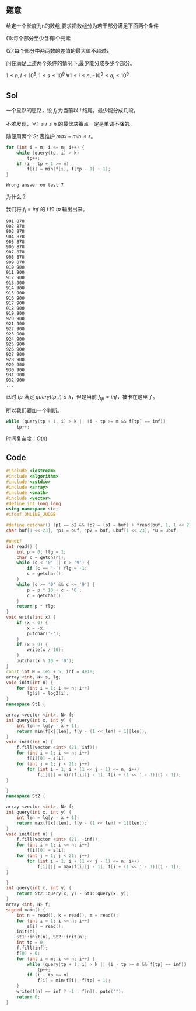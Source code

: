 ## 题意

给定一个长度为n的数组,要求把数组分为若干部分满足下面两个条件

(1):每个部分至少含有l个元素

(2):每个部分中两两数的差值的最大值不超过s

问在满足上述两个条件的情况下,最少能分成多少个部分。

$1 \le n, l \le 10^5,1 \le s \le 10^9$
$\forall 1 \le i \le n, -10^9 \le a_i \le 10^9$

## Sol

一个显然的思路，设 $f_i$ 为当前以 $i$ 结尾，最少能分成几段。

不难发现，$\forall 1 \le i \le n$ 的最优决策点一定是单调不降的。

随便用两个 $St$ 表维护 $max - min \le s$。

```cpp
for (int i = m; i <= n; i++) {
	while (query(tp, i) > k)
		tp++;
	if (i - tp + 1 >= m)
		f[i] = min(f[i], f[tp - 1] + 1);
}
```
`Wrong answer on test 7`

为什么？

我们将 $f_i = inf$ 的 $i$ 和 $tp$ 输出出来。

```
901 878
902 878
903 878
904 878
905 878
906 878
907 878
908 878
909 878
910 900
911 900
912 900
913 900
914 900
915 900
916 900
917 900
918 900
919 900
920 900
921 900
922 900
923 900
924 900
925 900
926 900
927 900
928 900
929 900
930 900
931 900
932 900
...
```
此时 $tp$ 满足 $query(tp, i) \le k$，但是当前 $f_{tp} = inf$，被卡在这里了。

所以我们要加一个判断。

``` cpp
while (query(tp + 1, i) > k || (i - tp >= m && f[tp] == inf))
	tp++;
```

时间复杂度：$O(n)$

## Code

``` cpp
#include <iostream>
#include <algorithm>
#include <cstdio>
#include <array>
#include <cmath>
#include <vector>
#define int long long
using namespace std;
#ifdef ONLINE_JUDGE

#define getchar() (p1 == p2 && (p2 = (p1 = buf) + fread(buf, 1, 1 << 21, stdin), p1 == p2) ? EOF : *p1++)
char buf[1 << 23], *p1 = buf, *p2 = buf, ubuf[1 << 23], *u = ubuf;

#endif
int read() {
	int p = 0, flg = 1;
	char c = getchar();
	while (c < '0' || c > '9') {
		if (c == '-') flg = -1;
		c = getchar();
	}
	while (c >= '0' && c <= '9') {
		p = p * 10 + c - '0';
		c = getchar();
	}
	return p * flg;
}
void write(int x) {
	if (x < 0) {
		x = -x;
		putchar('-');
	}
	if (x > 9) {
		write(x / 10);
	}
	putchar(x % 10 + '0');
}
const int N = 1e5 + 5, inf = 4e18;
array <int, N> s, lg;
void init(int n) {
	for (int i = 1; i <= n; i++)
		lg[i] = log2(i);
}
namespace St1 {

array <vector <int>, N> f;
int query(int x, int y) {
	int len = lg[y - x + 1];
	return min(f[x][len], f[y - (1 << len) + 1][len]);
}
void init(int n) {
	f.fill(vector <int> (21, inf));
	for (int i = 1; i <= n; i++)
		f[i][0] = s[i];
	for (int j = 1; j < 21; j++)
		for (int i = 1; i + (1 << j - 1) <= n; i++)
			f[i][j] = min(f[i][j - 1], f[i + (1 << j - 1)][j - 1]);
}

}
namespace St2 {

array <vector <int>, N> f;
int query(int x, int y) {
	int len = lg[y - x + 1];
	return max(f[x][len], f[y - (1 << len) + 1][len]);
}
void init(int n) {
	f.fill(vector <int> (21, -inf));
	for (int i = 1; i <= n; i++)
		f[i][0] = s[i];
	for (int j = 1; j < 21; j++)
		for (int i = 1; i + (1 << j - 1) <= n; i++)
			f[i][j] = max(f[i][j - 1], f[i + (1 << j - 1)][j - 1]);
}

}
int query(int x, int y) {
	return St2::query(x, y) - St1::query(x, y);
}
array <int, N> f;
signed main() {
	int n = read(), k = read(), m = read();
	for (int i = 1; i <= n; i++)
		s[i] = read();
	init(n);
	St1::init(n), St2::init(n);
	int tp = 0;
	f.fill(inf);
	f[0] = 0;
	for (int i = m; i <= n; i++) {
		while (query(tp + 1, i) > k || (i - tp >= m && f[tp] == inf))
			tp++;
		if (i - tp >= m)
			f[i] = min(f[i], f[tp] + 1);
	}
	write(f[n] == inf ? -1 : f[n]), puts("");
	return 0;
}
```

